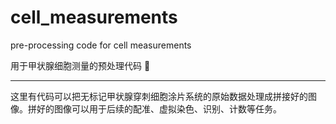 # cell_measurements
pre-processing code for cell measurements

用于甲状腺细胞测量的预处理代码 :syringe:

---------------------

这里有代码可以把无标记甲状腺穿刺细胞涂片系统的原始数据处理成拼接好的图像。拼好的图像可以用于后续的配准、虚拟染色、识别、计数等任务。
